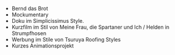 - Bernd das Brot
- Mockumentary
- Doku im Simplicissimus Style.
- Kurzfilm im Stil von Meine Frau, die Spartaner und Ich / Helden in Strumpfhosen 
- Werbung im Stile von Tsuruya Roofing Styles
- Kurzes Animationsprojekt 

